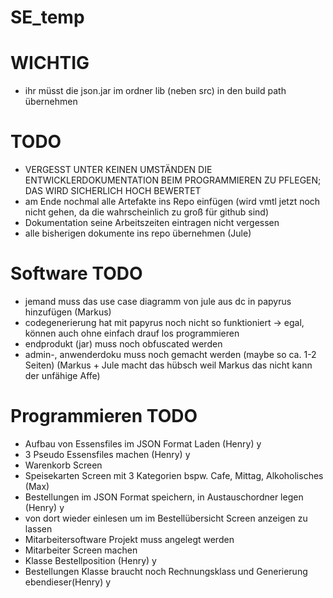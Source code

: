 # SE_temp
# WICHTIG
- ihr müsst die json.jar im ordner lib (neben src) in den build path übernehmen

# TODO
- VERGESST UNTER KEINEN UMSTÄNDEN DIE ENTWICKLERDOKUMENTATION BEIM PROGRAMMIEREN ZU PFLEGEN; DAS WIRD SICHERLICH HOCH BEWERTET
- am Ende nochmal alle Artefakte ins Repo einfügen (wird vmtl jetzt noch nicht  gehen, da die wahrscheinlich zu groß für github sind)
- Dokumentation seine Arbeitszeiten eintragen nicht vergessen
- alle bisherigen dokumente ins repo übernehmen (Jule)

# Software TODO
- jemand muss das use case diagramm von jule aus dc in papyrus hinzufügen (Markus)
- codegenerierung hat mit papyrus noch nicht so funktioniert -> egal, können auch ohne einfach drauf los programmieren
- endprodukt (jar) muss noch obfuscated werden
- admin-, anwenderdoku muss noch gemacht werden (maybe so ca. 1-2 Seiten) (Markus + Jule macht das hübsch weil Markus das nicht kann der unfähige Affe)


# Programmieren TODO
- Aufbau von Essensfiles im JSON Format Laden (Henry) y
- 3 Pseudo Essensfiles machen (Henry) y
- Warenkorb Screen
- Speisekarten Screen mit 3 Kategorien bspw. Cafe, Mittag, Alkoholisches (Max)
- Bestellungen im JSON Format speichern, in Austauschordner legen (Henry) y
- von dort wieder einlesen um im Bestellübersicht Screen anzeigen zu lassen
- Mitarbeitersoftware Projekt muss angelegt werden
- Mitarbeiter Screen machen
- Klasse Bestellposition (Henry) y
- Bestellungen Klasse braucht noch Rechnungsklass und Generierung ebendieser(Henry) y
